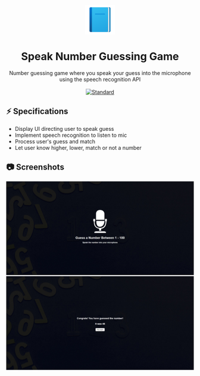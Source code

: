 <p align="center">
    <img alt="" height="80" src="./img/add-read.png">
  </a>
</p>
<h1 align="center">  Speak Number Guessing Game</h1>

<div align="center">
Number guessing game where you speak your guess into the microphone using the speech recognition API
</div>

<br />

<div align="center">
  <!-- Standard -->
  <a href="https://standardjs.com">
    <img src="https://img.shields.io/badge/code%20style-standard-brightgreen.svg?style=flat-square"
      alt="Standard" />
  </a>
</div>

## ⚡️  Specifications
- Display UI directing user to speak guess
- Implement speech recognition to listen to mic
- Process user's guess and match
- Let user know higher, lower, match or not a number


## 📷 Screenshots

![ss1](./img/ss1.jpeg)
![ss2](./img/ss2.jpeg)


